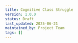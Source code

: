 ```yaml
---
title: Cognitive Class Struggle
version: 1.0.0
status: Draft
last_updated: 2025-06-21
maintained_by: Project Team
tags: []
---
```


